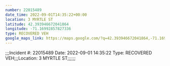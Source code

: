 ```yaml
---
number: 22015489
date_time: 2022-09-01T14:35:22+00:00
location: 3 MYRTLE ST
latitude: 42.393946672041864
longitude: -71.16992857827336
type: RECOVERED VEH
google_maps_link: https://maps.google.com/?q=42.393946672041864,-71.16992857827336
---
```


;;;Incident #: 22015489  Date: 2022-09-01 14:35:22   Type: RECOVERED VEH;;;Location: 3 MYRTLE ST;;;;;;
